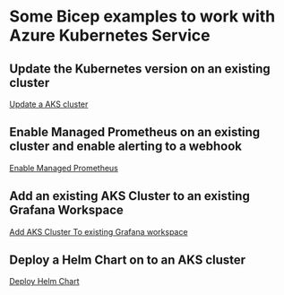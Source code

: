 # Some Bicep examples to work with Azure Kubernetes Service

## Update the Kubernetes version on an existing cluster
[Update a AKS cluster](/Readmes/update-cluster.md)

## Enable Managed Prometheus on an existing cluster and enable alerting to a webhook
[Enable Managed Prometheus](/Readmes/enable-Prometheus.md)

## Add an existing AKS Cluster to an existing Grafana Workspace
[Add AKS Cluster To existing Grafana workspace](/Readmes/update-Grafana-integrations.md)

## Deploy a Helm Chart on to an AKS cluster
[Deploy Helm Chart](/modules/Custom/deployment-scripts/aks-helm-install/README.md)